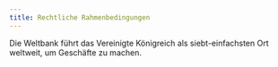 ```yaml
---
title: Rechtliche Rahmenbedingungen
---
```


Die Weltbank führt das Vereinigte Königreich als siebt-einfachsten Ort weltweit, um Geschäfte zu machen.
